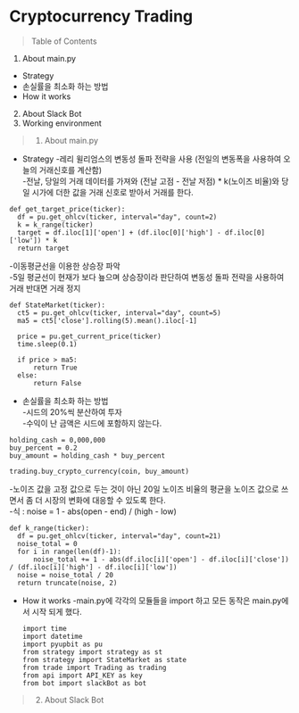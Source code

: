 # Cryptocurrency Trading
> Table of Contents
1. About main.py  
 * Strategy  
 * 손실률을 최소화 하는 방법
 * How it works
2. About Slack Bot 
3. Working environment

> 1. About main.py 
 * Strategy
 -레리 윌리엄스의 변동성 돌파 전략을 사용 (전일의 변동폭을 사용하여 오늘의 거래신호를 계산함)  
 -전날, 당일의 거래 데이터를 가져와 (전날 고점 - 전날 저점) * k(노이즈 비율)와 당일 시가에 더한 값을 거래 신호로 받아서 거래를 한다.
  ```
  def get_target_price(ticker):
    df = pu.get_ohlcv(ticker, interval="day", count=2)
    k = k_range(ticker)
    target = df.iloc[1]['open'] + (df.iloc[0]['high'] - df.iloc[0]['low']) * k
    return target
  ```
  -이동평균선을 이용한 상승장 파악  
  -5일 평균선이 현재가 보다 눂으며 상승장이라 판단하여 변동성 돌파 전략을 사용하여 거래 반대면 거래 정지
  ```
  def StateMarket(ticker):
    ct5 = pu.get_ohlcv(ticker, interval="day", count=5)
    ma5 = ct5['close'].rolling(5).mean().iloc[-1]

    price = pu.get_current_price(ticker)
    time.sleep(0.1)

    if price > ma5:
        return True
    else:
        return False
 ```
 * 손실률을 최소화 하는 방법  
  -시드의 20%씩 분산하여 투자  
  -수익이 난 금액은 시드에 포함하지 않는다.  
  ```
  holding_cash = 0,000,000
  buy_percent = 0.2
  buy_amount = holding_cash * buy_percent
  
  trading.buy_crypto_currency(coin, buy_amount)
  ```
  -노이즈 값을 고정 값으로 두는 것이 아닌 20일 노이즈 비율의 평균을 노이즈 값으로 쓰면서 좀 더 시장의 변화에 대응할 수 있도록 한다.  
  -식 : noise = 1 - abs(open - end) / (high - low)
  ```
  def k_range(ticker):
    df = pu.get_ohlcv(ticker, interval="day", count=21)
    noise_total = 0
    for i in range(len(df)-1):
        noise_total += 1 - abs(df.iloc[i]['open'] - df.iloc[i]['close']) / (df.iloc[i]['high'] - df.iloc[i]['low'])
    noise = noise_total / 20
    return truncate(noise, 2)
  ```
* How it works
  -main.py에 각각의 모듈들을 import 하고 모든 동작은 main.py에서 시작 되게 했다.
  ```
  import time
  import datetime
  import pyupbit as pu
  from strategy import strategy as st
  from strategy import StateMarket as state
  from trade import Trading as trading
  from api import API_KEY as key
  from bot import slackBot as bot
  ```
> 2. About Slack Bot  

